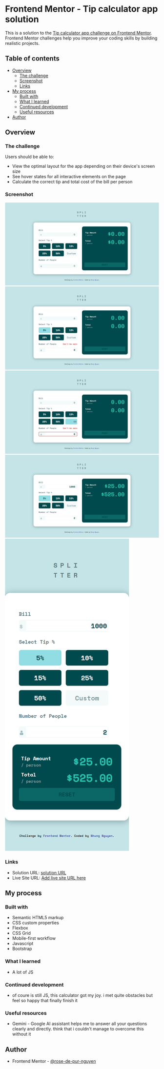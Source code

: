 # Frontend Mentor - Tip calculator app solution

This is a solution to the [Tip calculator app challenge on Frontend Mentor](https://www.frontendmentor.io/challenges/tip-calculator-app-ugJNGbJUX). Frontend Mentor challenges help you improve your coding skills by building realistic projects.

## Table of contents

- [Overview](#overview)
  - [The challenge](#the-challenge)
  - [Screenshot](#screenshot)
  - [Links](#links)
- [My process](#my-process)
  - [Built with](#built-with)
  - [What I learned](#what-i-learned)
  - [Continued development](#continued-development)
  - [Useful resources](#useful-resources)
- [Author](#author)

## Overview

### The challenge

Users should be able to:

- View the optimal layout for the app depending on their device's screen size
- See hover states for all interactive elements on the page
- Calculate the correct tip and total cost of the bill per person

### Screenshot

![desktop - overview](results/desktop%20-%20overview.png)
![desktop - active state 1](results/desktop%20-%20active%20state.png)
![desktop - active state 2](results/desktop%20-%20active%20state%202.png)
![desktop - calcultated](results/desktop%20-%20calculated.png)
![mobile](results/mobile.png)


### Links

- Solution URL: [solution URL](https://github.com/rose-de-pur-nguyen/-frontend-mentor-tip-calculator.git)
- Live Site URL: [Add live site URL here](https://your-live-site-url.com)

## My process

### Built with

- Semantic HTML5 markup
- CSS custom properties
- Flexbox
- CSS Grid
- Mobile-first workflow
- Javascript
- Bootstrap

### What I learned

- A lot of JS

### Continued development

- of coure is still JS, this calculator got my joy. i met quite obstacles but feel so happy that finally finish it

### Useful resources

- Gemini - Google AI assistant helps me to answer all your questions clearly and directly. think that i couldn't manage to overcome this without it 

## Author

- Frontend Mentor - [@rose-de-pur-nguyen](https://www.frontendmentor.io/profile/rose-de-pur-nguyen)

